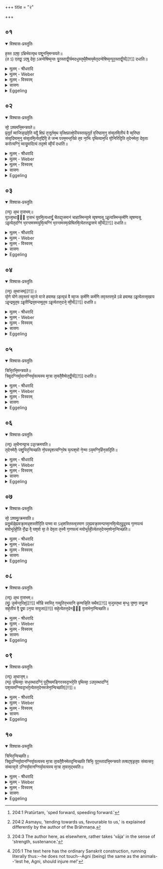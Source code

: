 +++
title = "२"

+++


## ०१


<details open><summary>विश्वास-प्रस्तुतिः</summary>

ह᳘स्त ऽएषा᳘ ऽभ्रिर्भवत्य᳘थ पशू᳘नभि᳘मन्त्रयते॥  
(त ऽ) एतद्वा᳘ ऽएषु देवा᳘ ऽअन्वेषिष्य᳘न्तः पु᳘रस्ताद्वी᳘र्यमदधुस्त᳘थै᳘वैष्वय᳘मेत᳘दन्वेषिष्य᳘न्पुर᳘स्ताद्वी᳘र्यं[[!!]] दधाति॥
</details>

<details><summary>मूलम् - श्रीधरादि</summary>

ह᳘स्त ऽएषा᳘ ऽभ्रिर्भवत्य᳘थ पशू᳘नभि᳘मन्त्रयते॥  
(त ऽ) एतद्वा᳘ ऽएषु देवा᳘ ऽअन्वेषिष्य᳘न्तः पु᳘रस्ताद्वी᳘र्यमदधुस्त᳘थै᳘वैष्वय᳘मेत᳘दन्वेषिष्य᳘न्पुर᳘स्ताद्वी᳘र्यं[[!!]] दधाति॥
</details>

<details><summary>मूलम् - Weber</summary>

ह᳘स्त एषा᳘भ्रिर्भवत्य᳘थ पशू᳘नभि᳘मन्त्रयते॥  
एतद्वा᳘ एषु देवा᳘ अन्वेषिष्य᳘न्तः पुरस्ताद्वीर्य᳘मदधुस्त᳘थैॗवैष्वय᳘मेत᳘दन्वेषिष्य᳘न्पुर᳘स्ताद्वीर्यं᳘ दधाति॥
</details>

<details><summary>मूलम् - विस्वरम्</summary>


</details>

<details><summary>सायणः</summary>

…
</details>

<details><summary>Eggeling</summary>

1. The spade is still in his hand, when he addresses the beasts. For when the gods at that time were about to search (for Agni) in these (animals) they placed their vigour in front; and in like manner does

this one, now that he is about to search in these (animals), place his vigour in front.
</details>


## ०२


<details open><summary>विश्वास-प्रस्तुतिः</summary>

सो᳘ ऽश्वमभि᳘मन्त्रयते॥  
प्र᳘तूर्तं व्वाजिन्ना᳘द्रवे᳘ति यद्वै᳘ क्षिप्रं त᳘त्तूर्तम᳘थ य᳘त्क्षिप्रात्क्षे᳘पीयस्तत्प्र᳘तूर्तं व᳘रिष्ठाम᳘नु संव्व᳘तमि᳘तीयं वै व्व᳘रिष्ठा संव्व᳘दिमाम᳘नु संव्व᳘तमि᳘त्येत᳘द्दिवि᳘ ते जन्म परम᳘मन्त᳘रिक्षे त᳘व ना᳘भिः पृथिव्याम᳘धि यो᳘निरिदि᳘ति त᳘देनमेता᳘ देव᳘ताः करोत्यग्निं᳘ व्वायु᳘मादित्यं तद᳘श्वे व्वी᳘र्यं दधाति॥
</details>

<details><summary>मूलम् - श्रीधरादि</summary>

सो᳘ ऽश्वमभि᳘मन्त्रयते॥  
प्र᳘तूर्तं व्वाजिन्ना᳘द्रवे᳘ति यद्वै᳘ क्षिप्रं त᳘त्तूर्तम᳘थ य᳘त्क्षिप्रात्क्षे᳘पीयस्तत्प्र᳘तूर्तं व᳘रिष्ठाम᳘नु संव्व᳘तमि᳘तीयं वै व्व᳘रिष्ठा संव्व᳘दिमाम᳘नु संव्व᳘तमि᳘त्येत᳘द्दिवि᳘ ते जन्म परम᳘मन्त᳘रिक्षे त᳘व ना᳘भिः पृथिव्याम᳘धि यो᳘निरिदि᳘ति त᳘देनमेता᳘ देव᳘ताः करोत्यग्निं᳘ व्वायु᳘मादित्यं तद᳘श्वे व्वी᳘र्यं दधाति॥
</details>

<details><summary>मूलम् - Weber</summary>

सो᳘ ऽश्वमभि᳘मन्त्रयते॥  
प्र᳘तुर्तं वाजिन्ना᳘द्रवे᳘ति यद्वै᳘ क्षिप्रं त᳘त्तूर्तम᳘थ य᳘त्क्षिप्रात्क्षे᳘पीयस्तत्प्र᳘तूर्त व᳘रिष्ठाम᳘नु संव᳘तमि᳘तीयं वै व᳘रिष्ठा संव᳘दिमाम᳘नु संव᳘तमि᳘त्येत᳘द्दिवि᳘ ते जन्म परम᳘मन्त᳘रिक्षे त᳘व ना᳘भिः पृथिव्याम᳘धि यो᳘निरिदि᳘ति त᳘देनमेता᳘ देव᳘ताः करोत्यग्निं᳘ वायु᳘मादित्यं तद᳘श्वे वीर्यं᳘ दधाति॥
</details>

<details><summary>मूलम् - विस्वरम्</summary>


</details>

<details><summary>सायणः</summary>

…
</details>

<details><summary>Eggeling</summary>

2. He addresses the horse, with (Vāj. S. XI, 12), 'Most speedily [^egg_416], O courser, run hither,'--what is swift, that is speedy, and what is swifter than swift, that is most speedy;--'along the widest range,'--the widest range doubtless is this (earth): thus, 'along this wide range;'--'in the sky is thy highest home, in the air thy navel, upon earth thy womb:' he thus makes it to be those deities, Agni, Vāyu, and Āditya (the sun), and thus lays vigour into the horse.

[^egg_416]: 204:1 Pratūrtam, 'sped forward, speeding forward.'
</details>


## ०३


<details open><summary>विश्वास-प्रस्तुतिः</summary>

(त्य᳘) अ᳘थ रा᳘सभम्॥  
युञ्जा᳘थाᳫँ᳭ रा᳘सभं युवमि᳘त्यध्वर्युं᳘ चैतद्य᳘जमानं चाहास्मिन्या᳘मे व्वृषण्वसू ऽइ᳘त्यस्मिन्क᳘र्मणि व्वृषण्वसू ऽइ᳘त्येत᳘दग्निं भ᳘रन्तमस्मयुमि᳘त्यग्निं भ᳘रन्तमस्म᳘त्प्रेषितमि᳘त्येतत्तद्रा᳘सभे व्वी᳘र्यं[[!!]] दधाति॥
</details>

<details><summary>मूलम् - श्रीधरादि</summary>

(त्य᳘) अ᳘थ रा᳘सभम्॥  
युञ्जा᳘थाᳫँ᳭ रा᳘सभं युवमि᳘त्यध्वर्युं᳘ चैतद्य᳘जमानं चाहास्मिन्या᳘मे व्वृषण्वसू ऽइ᳘त्यस्मिन्क᳘र्मणि व्वृषण्वसू ऽइ᳘त्येत᳘दग्निं भ᳘रन्तमस्मयुमि᳘त्यग्निं भ᳘रन्तमस्म᳘त्प्रेषितमि᳘त्येतत्तद्रा᳘सभे व्वी᳘र्यं[[!!]] दधाति॥
</details>

<details><summary>मूलम् - Weber</summary>

अ᳘थ रा᳘सभम्॥  
युञ्जा᳘थां रा᳘सभं युवमि᳘त्यध्वर्युं᳘ चैतद्य᳘जमानं चाहास्मिन्या᳘मे वृषण्वसू इ᳘त्यस्मिन्क᳘र्मणि वृषण्वसू इ᳘त्येत᳘दग्निम् भ᳘रन्तमस्मयुमि᳘त्यग्निम् भ᳘रन्तमस्म᳘त्प्रेषितमि᳘त्येतत्तद्रा᳘सभे वीर्यं᳘ दधाति॥
</details>

<details><summary>मूलम् - विस्वरम्</summary>


</details>

<details><summary>सायणः</summary>

…
</details>

<details><summary>Eggeling</summary>

3. Then the ass, with (Vāj. S. XI, 13), 'Yoke ye two the ass,' he says this to the Adhvaryu and the Sacrificer;--'upon this course, ye showerers of wealth!'--that is, 'upon this performance, ye showerers of wealth;'--'him, bearing Agni, and helpful [^egg_417] unto us;'--that is, 'him, bearing Agni, and urged forward by us:' he thereby lays vigour into the ass.

[^egg_417]: 204:2 Asmayu, 'tending towards us, favourable to us,' is explained differently by the author of the Brāhmaṇa.
</details>


## ०४


<details open><summary>विश्वास-प्रस्तुतिः</summary>

(त्य᳘) अ᳘थाजम्[[!!]]॥  
यो᳘गे योगे तव᳘स्तरं व्वा᳘जे वाजे हवामह ऽइत्य᳘न्नं वै व्वा᳘जः क᳘र्मणि कर्मणि तव᳘स्तरम᳘न्ने ऽन्ने हवामह ऽइ᳘त्येतत्स᳘खाय ऽइ᳘न्द्रमूत᳘य ऽइ᳘तीन्द्रिय᳘वन्तमूत᳘य ऽइ᳘त्येतत्त᳘दजे᳘ व्वी᳘र्यं[[!!]] दधाति॥
</details>

<details><summary>मूलम् - श्रीधरादि</summary>

(त्य᳘) अ᳘थाजम्[[!!]]॥  
यो᳘गे योगे तव᳘स्तरं व्वा᳘जे वाजे हवामह ऽइत्य᳘न्नं वै व्वा᳘जः क᳘र्मणि कर्मणि तव᳘स्तरम᳘न्ने ऽन्ने हवामह ऽइ᳘त्येतत्स᳘खाय ऽइ᳘न्द्रमूत᳘य ऽइ᳘तीन्द्रिय᳘वन्तमूत᳘य ऽइ᳘त्येतत्त᳘दजे᳘ व्वी᳘र्यं[[!!]] दधाति॥
</details>

<details><summary>मूलम् - Weber</summary>

अ᳘थाज᳘म्॥  
यो᳘गे-योगे तव᳘स्तरं वा᳘जे-वाजे हवामह इत्य᳘न्नं वै वा᳘जः क᳘र्मणि-कर्मणि तव᳘स्तरम᳘न्ने ऽन्ने हवामह इ᳘त्येतत्स᳘खाय इ᳘न्द्रमूत᳘य इ᳘तीन्द्रिय᳘वन्तमूत᳘य इ᳘त्येतत्त᳘दजे᳘ वीर्यं᳘ दधाति॥
</details>

<details><summary>मूलम् - विस्वरम्</summary>


</details>

<details><summary>सायणः</summary>

…
</details>

<details><summary>Eggeling</summary>

4. Then the he-goat, with (Vāj. S. XI, 14), 'At every yoking, at every race, we call him, the most powerful,'--race [^egg_418] means food: thus, 'in every performance, in respect of every food we call him, the most powerful;'--'Indra to our help, we his friends!'--that is, 'him, the strong (indriyavat), to our help:' he thereby lays vigour into the he-goat.

[^egg_418]: 204:3 The author here, as elsewhere, rather takes 'vāja' in the sense of 'strength, sustenance.'
</details>


## ०५


<details open><summary>विश्वास-प्रस्तुतिः</summary>

त्रिभि᳘रभि᳘मन्त्रयते॥  
त्रिवृ᳘दग्निर्या᳘वानग्निर्या᳘वत्यस्य मा᳘त्रा ता᳘वतै᳘वैष्वेत᳘द्वी᳘र्यं[[!!]] दधाति॥
</details>

<details><summary>मूलम् - श्रीधरादि</summary>

त्रिभि᳘रभि᳘मन्त्रयते॥  
त्रिवृ᳘दग्निर्या᳘वानग्निर्या᳘वत्यस्य मा᳘त्रा ता᳘वतै᳘वैष्वेत᳘द्वी᳘र्यं[[!!]] दधाति॥
</details>

<details><summary>मूलम् - Weber</summary>

त्रिभि᳘रभि᳘मन्त्रयते॥  
त्रिवृ᳘दग्निर्या᳘वानग्निर्या᳘वत्यस्य मा᳘त्रा ता᳘वतैॗवैष्वेत᳘द्वीर्यं᳘ दधाति॥
</details>

<details><summary>मूलम् - विस्वरम्</summary>


</details>

<details><summary>सायणः</summary>

…
</details>

<details><summary>Eggeling</summary>

5. With three (formulas) he addresses (the victims),--threefold is Agni: as great as Agni is, as

great as is his measure, by so much he thus lays vigour into them.
</details>


## ०६


<details open><summary>विश्वास-प्रस्तुतिः</summary>

(त्य᳘) अ᳘थैनान्प्रा᳘च ऽउ᳘त्क्रमयति॥  
त᳘देनमेतैः᳘ पशु᳘भिर᳘न्विच्छति नो᳘पस्पृशत्यग्नि᳘रेष य᳘त्पश᳘वो ने᳘न्मा ऽय᳘मग्नि᳘र्हिन᳘सदि᳘ति॥
</details>

<details><summary>मूलम् - श्रीधरादि</summary>

(त्य᳘) अ᳘थैनान्प्रा᳘च ऽउ᳘त्क्रमयति॥  
त᳘देनमेतैः᳘ पशु᳘भिर᳘न्विच्छति नो᳘पस्पृशत्यग्नि᳘रेष य᳘त्पश᳘वो ने᳘न्मा ऽय᳘मग्नि᳘र्हिन᳘सदि᳘ति॥
</details>

<details><summary>मूलम् - Weber</summary>

अ᳘थैनान्प्रा᳘च उ᳘त्क्रमयति॥  
त᳘देनमेतैः᳘ पशु᳘भिर᳘न्विछति नो᳘पस्पृशत्यग्नि᳘रेष य᳘त्पश᳘वो ने᳘न्माय᳘मग्नि᳘र्हिन᳘सदि᳘ति॥
</details>

<details><summary>मूलम् - विस्वरम्</summary>


</details>

<details><summary>सायणः</summary>

…
</details>

<details><summary>Eggeling</summary>

6. He then makes them walk forward to the east: he thus searches for him (Agni) by means of these animals. He does not touch (them) lest he, Agni, should injure him; for Agni is the same as the animals [^egg_419].

[^egg_419]: 205:1 The text here has the ordinary Sanskrit construction, running literally thus:--he does not touch--Agni (being) the same as the animals--'lest he, Agni, should injure me!'
</details>


## ०७


<details open><summary>विश्वास-प्रस्तुतिः</summary>

सो᳘ ऽश्वमु᳘त्क्रमयति॥  
प्रतू᳘र्व्वन्ने᳘ह्यवक्रा᳘मन्न᳘शस्तीरि᳘ति पाप्मा वा ऽअ᳘शस्तिस्त्व᳘रमाण ऽए᳘ह्यवक्रा᳘मन्पाप्मा᳘नमि᳘त्येत᳘द्रुद्र᳘स्य गा᳘णपत्यं मयोभूरेही᳘ति रौ᳘द्रा वै᳘ पश᳘वो या᳘ ते देव᳘ता त᳘स्यै गा᳘णपत्यं मयोभूरेही᳘त्येतत्त᳘देनम᳘श्वेना᳘न्विच्छति॥
</details>

<details><summary>मूलम् - श्रीधरादि</summary>

सो᳘ ऽश्वमु᳘त्क्रमयति॥  
प्रतू᳘र्व्वन्ने᳘ह्यवक्रा᳘मन्न᳘शस्तीरि᳘ति पाप्मा वा ऽअ᳘शस्तिस्त्व᳘रमाण ऽए᳘ह्यवक्रा᳘मन्पाप्मा᳘नमि᳘त्येत᳘द्रुद्र᳘स्य गा᳘णपत्यं मयोभूरेही᳘ति रौ᳘द्रा वै᳘ पश᳘वो या᳘ ते देव᳘ता त᳘स्यै गा᳘णपत्यं मयोभूरेही᳘त्येतत्त᳘देनम᳘श्वेना᳘न्विच्छति॥
</details>

<details><summary>मूलम् - Weber</summary>

सो᳘ ऽश्वमु᳘त्क्रमयति॥  
प्रतू᳘र्वन्ने᳘ह्यवक्रा᳘मन्न᳘शस्तीरे᳘ति पाप्मा वा अ᳘शस्तिस्त्व᳘रमाण ए᳘ह्यवक्रा᳘मन्पाप्मा᳘नमि᳘त्येत᳘द्रुद्र᳘स्य गा᳘णपत्यम् मयोभूरेही᳘ति रौ᳘द्रा वै᳘ पश᳘वो या᳘ ते देव᳘ता त᳘स्यै गा᳘णपत्यम् मयोभूरेही᳘त्येतत्त᳘देनम᳘श्वेना᳘न्विछति॥
</details>

<details><summary>मूलम् - विस्वरम्</summary>


</details>

<details><summary>सायणः</summary>

…
</details>

<details><summary>Eggeling</summary>

7. He makes the horse walk on, with (Vāj. S. XI, 15), 'Forth-speeding, come treading down the curses!'--curse means evil: thus, 'running come, treading down the evil!'--'come, delighting, into Rudra's chieftainship!'--beasts belong to Rudra: thus, 'come thou, delighting, into the chieftainship of him who is thy deity!' he thus searches for him by means of the horse.
</details>


## ०८


<details open><summary>विश्वास-प्रस्तुतिः</summary>

(त्य᳘) अ᳘थ रा᳘सभम्॥  
(मु᳘) उ᳘र्व्वन्त᳘रिक्षं᳘[[!!]] व्वीहि स्वस्ति᳘ गव्यूतिर᳘भयानि कृण्वन्नि᳘ति यथैव[[!!]] य᳘जुस्त᳘था ब᳘न्धुः पूष्णा᳘ सयु᳘जा सहे᳘तीयं वै᳘ पू᳘षा ऽन᳘या सयुजा[[!!]] सहे᳘त्येतत्त᳘देनᳫँ᳭ रा᳘सभेना᳘न्विच्छति॥
</details>

<details><summary>मूलम् - श्रीधरादि</summary>

(त्य᳘) अ᳘थ रा᳘सभम्॥  
(मु᳘) उ᳘र्व्वन्त᳘रिक्षं᳘[[!!]] व्वीहि स्वस्ति᳘ गव्यूतिर᳘भयानि कृण्वन्नि᳘ति यथैव[[!!]] य᳘जुस्त᳘था ब᳘न्धुः पूष्णा᳘ सयु᳘जा सहे᳘तीयं वै᳘ पू᳘षा ऽन᳘या सयुजा[[!!]] सहे᳘त्येतत्त᳘देनᳫँ᳭ रा᳘सभेना᳘न्विच्छति॥
</details>

<details><summary>मूलम् - Weber</summary>

अ᳘थ रा᳘सभम्॥  
उर्व᳘न्त᳘रिॗक्षं वीहि स्वस्ति᳘गव्यूतिर᳘भयानि कृण्वन्नि᳘ति य᳘थैव य᳘जुस्त᳘था ब᳘न्धुः पूष्णा᳘ सयु᳘जा सहे᳘तीयं वै᳘ पूॗषान᳘या सयु᳘जा सहे᳘त्येतत्त᳘देनं रा᳘सभेना᳘न्विछति॥
</details>

<details><summary>मूलम् - विस्वरम्</summary>


</details>

<details><summary>सायणः</summary>

…
</details>

<details><summary>Eggeling</summary>

8. Then the ass with, Traverse the wide air, thou possessed of prosperous pastures and affording safety!'--as the text, so its meaning;--'with Pūshan as thy mate;'--Pūshan, doubtless, is this earth; thus, 'together with her as thy mate:' he thus searches for him by means of the ass.
</details>


## ०९


<details open><summary>विश्वास-प्रस्तुतिः</summary>

(त्य᳘) अ᳘थाज᳘म्॥  
(म्पृ) पृथिव्याः᳘ सध᳘स्थादग्निं᳘ पुरी᳘ष्यमङ्गिरस्वदा᳘भरे᳘ति पृथिव्या᳘ ऽउप᳘स्थादग्निं᳘ पश᳘व्यमग्निवदा᳘भरे᳘त्येतत्त᳘देनमजेना᳘न्विच्छति[[!!]]॥
</details>

<details><summary>मूलम् - श्रीधरादि</summary>

(त्य᳘) अ᳘थाज᳘म्॥  
(म्पृ) पृथिव्याः᳘ सध᳘स्थादग्निं᳘ पुरी᳘ष्यमङ्गिरस्वदा᳘भरे᳘ति पृथिव्या᳘ ऽउप᳘स्थादग्निं᳘ पश᳘व्यमग्निवदा᳘भरे᳘त्येतत्त᳘देनमजेना᳘न्विच्छति[[!!]]॥
</details>

<details><summary>मूलम् - Weber</summary>

अ᳘थाज᳘म्॥  
पृथिव्याः᳘ सध᳘स्थादग्नि᳘म् पुरीष्य᳘मङ्गिरस्वदा᳘भरे᳘ति पृथिव्या᳘ उप᳘स्थादग्नि᳘म् पशव्य᳘मग्निवदा᳘भरे᳘त्येतत्त᳘देनमजेना᳘न्विछति॥
</details>

<details><summary>मूलम् - विस्वरम्</summary>


</details>

<details><summary>सायणः</summary>

…
</details>

<details><summary>Eggeling</summary>

9. Then the he-goat, with (Vāj. S. XI, 16), 'From the Earth's seat, Aṅgiras-like, bring thou Agni Purīshya!'--that is, 'from the Earth's lap bring thou Agni, favourable to cattle, as Agni (did)!' he thus searches for him (Agni) by means of the he-goat.
</details>


## १०


<details open><summary>विश्वास-प्रस्तुतिः</summary>

त्रिभिर᳘न्विच्छति॥  
त्रिवृ᳘दग्निर्या᳘वानग्निर्या᳘वत्यस्य मा᳘त्रा ता᳘वतै᳘वैनमेतद᳘न्विच्छति त्रिभिः᳘ पुर᳘स्तादभि᳘मन्त्रयते तत्षट्ष᳘डृत᳘वः संव्वत्सरः᳘ संव्वत्स᳘रो ऽग्निर्या᳘वानग्निर्या᳘वत्यस्य मा᳘त्रा ता᳘वत्त᳘द्भवति॥
</details>

<details><summary>मूलम् - श्रीधरादि</summary>

त्रिभिर᳘न्विच्छति॥  
त्रिवृ᳘दग्निर्या᳘वानग्निर्या᳘वत्यस्य मा᳘त्रा ता᳘वतै᳘वैनमेतद᳘न्विच्छति त्रिभिः᳘ पुर᳘स्तादभि᳘मन्त्रयते तत्षट्ष᳘डृत᳘वः संव्वत्सरः᳘ संव्वत्स᳘रो ऽग्निर्या᳘वानग्निर्या᳘वत्यस्य मा᳘त्रा ता᳘वत्त᳘द्भवति॥
</details>

<details><summary>मूलम् - Weber</summary>

त्रिभिर᳘न्विछति॥  
त्रिवृ᳘दग्निर्या᳘वानग्निर्या᳘वत्यस्य मा᳘त्रा तावतैॗवैनमेतद᳘न्विछति त्रिभिः᳘ पुर᳘स्तादभि᳘मन्त्रयते तत्षट् ष᳘डृत᳘वः संवत्सरः᳘ संवत्सॗरो ऽग्निर्या᳘वानग्निर्या᳘वत्यस्य मा᳘त्रा ता᳘वत्त᳘द्भवति॥
</details>

<details><summary>मूलम् - विस्वरम्</summary>


</details>

<details><summary>सायणः</summary>

…
</details>

<details><summary>Eggeling</summary>

10. With three (animals) he searches,--threefold is Agni: as great as Agni is, as great as is his measure, with so much he thus searches for him.

 By three (formulas) he first addresses (the beasts); that makes six,--six seasons are a year, and the year is Agni: as great as Agni is, as great as is his measure, so great does this become.
</details>

